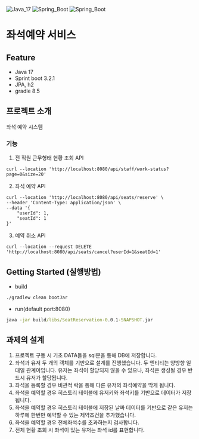 ![Java_17](https://img.shields.io/badge/java-v1.1-red?logo=java)
![Spring_Boot](https://img.shields.io/badge/Spring_Boot-v3.2.1-green.svg?logo=spring)
![Spring_Boot](https://img.shields.io/badge/Gradle-v8.5-blue.svg?logo=gradle)

# 좌석예약 서비스

## Feature
* Java 17
* Sprint boot 3.2.1
* JPA, h2
* gradle 8.5

## 프로젝트 소개
좌석 예약 시스템

### 기능
1. 전 직원 근무형태 현황 조회 API
```
curl --location 'http://localhost:8080/api/staff/work-status?page=0&size=20'
```
2. 좌석 예약 API
```
curl --location 'http://localhost:8080/api/seats/reserve' \
--header 'Content-Type: application/json' \
--data '{
    "userId": 1,
    "seatId": 1
}'
```
3. 예약 취소 API
```
curl --location --request DELETE 'http://localhost:8080/api/seats/cancel?userId=1&seatId=1'
```

## Getting Started (실행방법)
* build
```cmd
./gradlew clean bootJar
```
* run(default port:8080)
```cmd
java -jar build/libs/SeatReservation-0.0.1-SNAPSHOT.jar
```

## 과제의 설계
1. 프로젝트 구동 시 기초 DATA들을 sql문을 통해 DB에 저장합니다.
2. 좌석과 유저 두 개의 객체를 기반으로 설계를 진행했습니다. 두 엔티티는 양방향 일대일 관계이입니다. 유저는 좌석이 할당되지 않을 수 있으나, 좌석은 생성될 경우 반드시 유저가 할당됩니다.
3. 좌석을 등록할 경우 비관적 락을 통해 다른 유저의 좌석예약을 막게 됩니다. 
4. 좌석을 예약할 경우 히스토리 테이블에 유저키와 좌석키를 기반으로 데이터가 저장됩니다. 
5. 좌석을 예약할 경우 히스토리 테이블에 저장된 날짜 데이터를 기반으로 같은 유저는 하루에 한번만 예약할 수 있는 제약조건을 추가했습니다.
6. 좌석을 예약할 경우 전체좌석수를 초과하는지 검사합니다.
7. 전체 현황 조회 시 좌석이 있는 유저는 좌석 id를 표현합니다.
```


